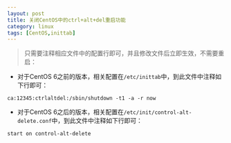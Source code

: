 ```yaml
---
layout: post
title: 关闭CentOS中的ctrl+alt+del重启功能
category: linux 
tags: [CentOS,inittab]
---
```

> 只需要注释相应文件中的配置行即可，并且修改文件后立即生效，不需要重启：

- 对于CentOS 6之前的版本，相关配置在`/etc/inittab`中，到此文件中注释如下行即可：

```
ca:12345:ctrlaltdel:/sbin/shutdown -t1 -a -r now
```

- 对于CentOS 6之后的版本，相关配置在`/etc/init/control-alt-delete.conf`中，到此文件中注释如下行即可：

```
start on control-alt-delete
```
